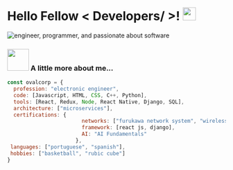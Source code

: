 <h1> Hello Fellow < Developers/ >! <img src = "https://github.com/ovalcorp/ovalcorp/blob/main/visual%20content/hi.gif" width = 30px> </h1>
<p align='center'>
</p>
<img src="https://github.com/ovalcorp/ovalcorp/blob/main/visual%20content/luis%20pozo.png" alt="engineer, programmer, and passionate about software">  

### <img src="https://github.com/ovalcorp/ovalcorp/blob/main/visual%20content/me_computer.gif" width="50"> A little more about me...  

```javascript
const ovalcorp = {
  profession: "electronic engineer",
  code: [Javascript, HTML, CSS, C++, Python],
  tools: [React, Redux, Node, React Native, Django, SQL],
  architecture: ["microservices"],
  certifications: {
                        networks: ["furukawa network system", "wireless and security networks"],
                        framework: [react js, django],
                        AI: "AI Fundamentals"
                      },
 languages: ["portuguese", "spanish"],
 hobbies: ["basketball", "rubic cube"]
}
```

<!--
**ovalcorp/ovalcorp** is a ✨ _special_ ✨ repository because its `README.md` (this file) appears on your GitHub profile.

Here are some ideas to get you started:

- 🔭 I’m currently working on ...
- 🌱 I’m currently learning ...
- 👯 I’m looking to collaborate on ...
- 🤔 I’m looking for help with ...
- 💬 Ask me about ...
- 📫 How to reach me: ...
- 😄 Pronouns: ...
- ⚡ Fun fact: ...
-->
